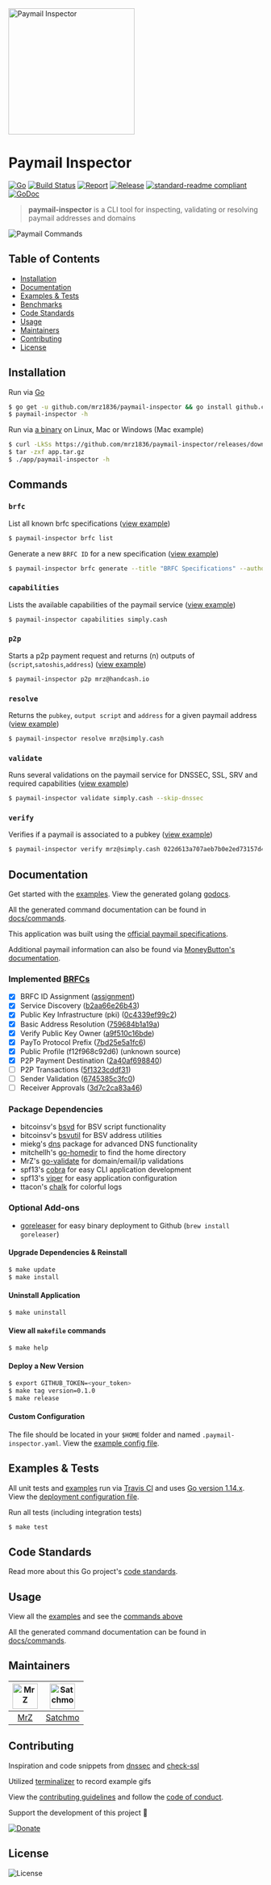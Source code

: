 <img src=".github/IMAGES/paymail-inspector.png" height="250" alt="Paymail Inspector">

# Paymail Inspector

[![Go](https://img.shields.io/github/go-mod/go-version/mrz1836/paymail-inspector)](https://golang.org/)
[![Build Status](https://travis-ci.com/mrz1836/paymail-inspector.svg?branch=master&v=2)](https://travis-ci.com/mrz1836/paymail-inspector)
[![Report](https://goreportcard.com/badge/github.com/mrz1836/paymail-inspector?style=flat&v=2)](https://goreportcard.com/report/github.com/mrz1836/paymail-inspector)
[![Release](https://img.shields.io/github/release-pre/mrz1836/paymail-inspector.svg?style=flat&v=2)](https://github.com/mrz1836/paymail-inspector/releases)
[![standard-readme compliant](https://img.shields.io/badge/standard--readme-OK-green.svg?style=flat)](https://github.com/RichardLitt/standard-readme)
[![GoDoc](https://godoc.org/github.com/mrz1836/paymail-inspector?status.svg&style=flat)](https://pkg.go.dev/github.com/mrz1836/paymail-inspector?tab=subdirectories)

> **paymail-inspector** is a CLI tool for inspecting, validating or resolving paymail addresses and domains

<img src=".github/IMAGES/paymail-inspector.gif?raw=true&v=2" alt="Paymail Commands">

## Table of Contents
- [Installation](#installation)
- [Documentation](#documentation)
- [Examples & Tests](#examples--tests)
- [Benchmarks](#benchmarks)
- [Code Standards](#code-standards)
- [Usage](#usage)
- [Maintainers](#maintainers)
- [Contributing](#contributing)
- [License](#license)

## Installation

Run via [Go](https://formulae.brew.sh/formula/go)
```bash
$ go get -u github.com/mrz1836/paymail-inspector && go install github.com/mrz1836/paymail-inspector
$ paymail-inspector -h
```


Run via [a binary](https://github.com/mrz1836/paymail-inspector/releases) on Linux, Mac or Windows (Mac example)
```bash
$ curl -LkSs https://github.com/mrz1836/paymail-inspector/releases/download/v0.0.16/paymail-inspector_macOS_64-bit.tar.gz -o app.tar.gz
$ tar -zxf app.tar.gz
$ ./app/paymail-inspector -h
```

## Commands

### `brfc`
List all known brfc specifications ([view example](docs/examples.md#list-brfc-specifications))
```bash
$ paymail-inspector brfc list
```

Generate a new `BRFC ID` for a new specification ([view example](docs/examples.md#generate-new-brfc-id))
```bash
$ paymail-inspector brfc generate --title "BRFC Specifications" --author "andy (nChain)" --version 1
```

### `capabilities`
Lists the available capabilities of the paymail service ([view example](docs/examples.md#get-capabilities-by-domain))
```bash
$ paymail-inspector capabilities simply.cash
```

### `p2p`
Starts a p2p payment request and returns (n) outputs of (`script`,`satoshis`,`address`) ([view example](docs/examples.md#start-p2p-payment-request-by-paymail))
```bash
$ paymail-inspector p2p mrz@handcash.io
```

### `resolve`
Returns the `pubkey`, `output script` and `address` for a given paymail address ([view example](docs/examples.md#resolve-paymail-address-by-paymail))
```bash
$ paymail-inspector resolve mrz@simply.cash
```

### `validate`
Runs several validations on the paymail service for DNSSEC, SSL, SRV and required capabilities ([view example](docs/examples.md#validate-paymail-setup-by-paymail-or-domain))
```bash
$ paymail-inspector validate simply.cash --skip-dnssec
```

### `verify`
Verifies if a paymail is associated to a pubkey ([view example](docs/examples.md#verify-public-key-owner))
```bash
$ paymail-inspector verify mrz@simply.cash 022d613a707aeb7b0e2ed73157d401d7157bff7b6c692733caa656e8e4ed5570ec
```

## Documentation
Get started with the [examples](docs/examples.md). View the generated golang [godocs](https://pkg.go.dev/github.com/mrz1836/paymail-inspector?tab=subdirectories).

All the generated command documentation can be found in [docs/commands](docs/commands).

This application was built using the [official paymail specifications](http://bsvalias.org/index.html).

Additional paymail information can also be found via [MoneyButton's documentation](https://docs.moneybutton.com/docs/paymail-overview.html).

### Implemented [BRFCs](http://bsvalias.org/01-brfc-specifications.html)
- [x] BRFC ID Assignment ([assignment](http://bsvalias.org/01-02-brfc-id-assignment.html))
- [x] Service Discovery ([b2aa66e26b43](http://bsvalias.org/02-service-discovery.html))
- [x] Public Key Infrastructure (pki) ([0c4339ef99c2](http://bsvalias.org/03-public-key-infrastructure.html))
- [x] Basic Address Resolution ([759684b1a19a](http://bsvalias.org/04-01-basic-address-resolution.html))
- [x] Verify Public Key Owner ([a9f510c16bde](http://bsvalias.org/05-verify-public-key-owner.html))
- [x] PayTo Protocol Prefix ([7bd25e5a1fc6](http://bsvalias.org/04-04-payto-protocol-prefix.html))
- [x] Public Profile (f12f968c92d6) (unknown source)
- [x] P2P Payment Destination ([2a40af698840](https://docs.moneybutton.com/docs/paymail-07-p2p-payment-destination.html))
- [ ] P2P Transactions ([5f1323cddf31](https://docs.moneybutton.com/docs/paymail-06-p2p-transactions.html))
- [ ] Sender Validation ([6745385c3fc0](http://bsvalias.org/04-02-sender-validation.html))
- [ ] Receiver Approvals ([3d7c2ca83a46](http://bsvalias.org/04-03-receiver-approvals.html))

### Package Dependencies
- bitcoinsv's [bsvd](https://github.com/bitcoinsv/bsvd) for BSV script functionality
- bitcoinsv's [bsvutil](https://github.com/bitcoinsv/bsvutil) for BSV address utilities
- miekg's [dns](https://github.com/miekg/dns) package for advanced DNS functionality
- mitchellh's [go-homedir](https://github.com/mitchellh/go-homedir) to find the home directory
- MrZ's [go-validate](https://github.com/mrz1836/go-validate) for domain/email/ip validations
- spf13's [cobra](https://github.com/spf13/cobra) for easy CLI application development
- spf13's [viper](https://github.com/spf13/viper) for easy application configuration
- ttacon's [chalk](https://github.com/ttacon/chalk) for colorful logs

### Optional Add-ons
- [goreleaser](https://github.com/goreleaser/goreleaser) for easy binary deployment to Github (`brew install goreleaser`)

#### Upgrade Dependencies & Reinstall
```bash
$ make update
$ make install
```

#### Uninstall Application
```bash
$ make uninstall
```

#### View all `makefile` commands
```bash
$ make help
```

#### Deploy a New Version
```bash
$ export GITHUB_TOKEN=<your_token>
$ make tag version=0.1.0
$ make release
```

#### Custom Configuration
The file should be located in your `$HOME` folder and named `.paymail-inspector.yaml`. View the [example config file](.paymail-inspector.yaml).

## Examples & Tests
All unit tests and [examples](docs/examples.md) run via [Travis CI](https://travis-ci.com/mrz1836/paymail-inspector) and uses [Go version 1.14.x](https://golang.org/doc/go1.14). View the [deployment configuration file](.travis.yml).

Run all tests (including integration tests)
```bash
$ make test
```

## Code Standards
Read more about this Go project's [code standards](CODE_STANDARDS.md).

## Usage
View all the [examples](docs/examples.md) and see the [commands above](#commands)

All the generated command documentation can be found in [docs/commands](docs/commands).

## Maintainers

| [<img src="https://github.com/mrz1836.png" height="50" alt="MrZ" />](https://github.com/mrz1836) | [<img src="https://github.com/rohenaz.png" height="50" alt="Satchmo" />](https://github.com/rohenaz) |
|:---:|:---:|
| [MrZ](https://github.com/mrz1836) | [Satchmo](https://github.com/rohenaz) |


## Contributing

Inspiration and code snippets from [dnssec](https://github.com/binaryfigments/dnssec) and [check-ssl](https://github.com/wycore/check-ssl)

Utilized [terminalizer](https://terminalizer.com/) to record example gifs

View the [contributing guidelines](CONTRIBUTING.md) and follow the [code of conduct](CODE_OF_CONDUCT.md).

Support the development of this project 🙏

[![Donate](https://img.shields.io/badge/donate-bitcoin-brightgreen.svg)](https://mrz1818.com/?tab=tips&af=paymail-inspector)

## License

![License](https://img.shields.io/github/license/mrz1836/paymail-inspector.svg?style=flat)